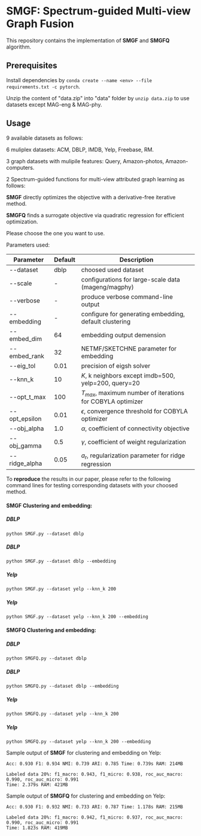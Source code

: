 # SMGF: Spectrum-guided Multi-view Graph Fusion

This repository contains the implementation of **SMGF**  and **SMGFQ** algorithm.

## Prerequisites

Install dependencies by `conda create --name <env> --file requirements.txt -c pytorch`.

Unzip the content of "data.zip" into "data" folder by `unzip data.zip` to use datasets except MAG-eng & MAG-phy.

## Usage

9 available datasets as follows: 

6 muliplex datasets: ACM, DBLP, IMDB, Yelp, Freebase, RM.

3 graph datasets with mulipile features: Query, Amazon-photos, Amazon-computers.

2 Spectrum-guided functions for multi-view attributed graph learning as follows:

**SMGF** directly optimizes the objective with a derivative-free iterative method. 

**SMGFQ** finds a surrogate objective via quadratic regression for efficient optimization. 

Please choose the one you want to use.

Parameters used:

| Parameter     | Default | Description                                                  |
| ------------- | ------- | ------------------------------------------------------------ |
| --dataset     | dblp    | choosed used dataset                                         |
| --scale       | -       | configurations for large-scale data (mageng/magphy)          |
| --verbose     | -       | produce verbose command-line output                          |
| --embedding   | -       | configure for generating embedding, default clustering       |
| --embed_dim   | 64      | embedding output demension                                   |
| --embed_rank  | 32      | NETMF/SKETCHNE parameter for embedding                       |
| --eig_tol     | 0.01    | precision of eigsh solver                                    |
| --knn_k       | 10      | $K$, k neighbors except imdb=500, yelp=200, query=20         |
| --opt_t_max   | 100     | $T_{max}$, maximum number of iterations for COBYLA optimizer |
| --opt_epsilon | 0.01    | $\epsilon$, convergence threshold for COBYLA optimizer       |
| --obj_alpha   | 1.0     | $\alpha$, coefficient of connectivity objective              |
| --obj_gamma   | 0.5     | $\gamma$, coefficient of weight regularization               |
| --ridge_alpha | 0.05    | $a_r$, regularization parameter for ridge regression         |

To **reproduce** the results in our paper, please refer to the following command lines for testing corresponding datasets with your choosed method.
#### SMGF Clustering and embedding:
##### DBLP
`python SMGF.py --dataset dblp`
##### DBLP
`python SMGF.py --dataset dblp --embedding`
##### Yelp
`python SMGF.py --dataset yelp --knn_k 200`
##### Yelp
`python SMGF.py --dataset yelp --knn_k 200 --embedding`

#### SMGFQ Clustering and embedding:
##### DBLP
`python SMGFQ.py --dataset dblp`
##### DBLP
`python SMGFQ.py --dataset dblp --embedding`
##### Yelp
`python SMGFQ.py --dataset yelp --knn_k 200`
##### Yelp
`python SMGFQ.py --dataset yelp --knn_k 200 --embedding`

Sample output of **SMGF**  for clustering and embedding on Yelp:
```
Acc: 0.930 F1: 0.934 NMI: 0.739 ARI: 0.785 Time: 0.739s RAM: 214MB
```
```
Labeled data 20%: f1_macro: 0.943, f1_micro: 0.938, roc_auc_macro: 0.990, roc_auc_micro: 0.991
Time: 2.379s RAM: 421MB
```
Sample output of **SMGFQ** for clustering and embedding on Yelp:
```
Acc: 0.930 F1: 0.932 NMI: 0.733 ARI: 0.787 Time: 1.178s RAM: 215MB
```
```
Labeled data 20%: f1_macro: 0.942, f1_micro: 0.937, roc_auc_macro: 0.990, roc_auc_micro: 0.991
Time: 1.823s RAM: 419MB
```


